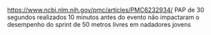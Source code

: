 https://www.ncbi.nlm.nih.gov/pmc/articles/PMC6232934/
PAP de 30 segundos realizados 10 minutos antes do evento não impactaram o desempenho do sprint de 50 metros livres em nadadores jovens
